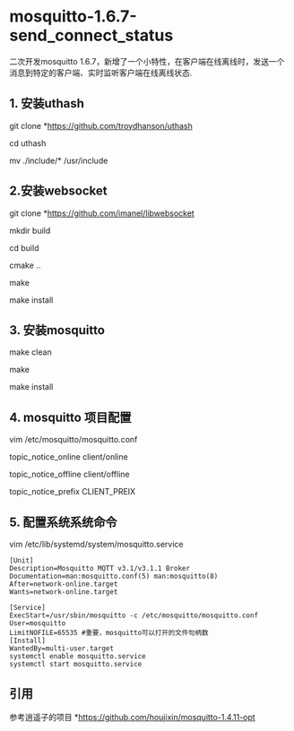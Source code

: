 # mosquitto-1.6.7-send_connect_status
二次开发mosquitto 1.6.7，新增了一个小特性，在客户端在线离线时，发送一个消息到特定的客户端、实时监听客户端在线离线状态.
## 1. 安装uthash 

git clone *https://github.com/troydhanson/uthash

cd uthash

mv ./include/* /usr/include

## 2.安装websocket

git clone *https://github.com/imanel/libwebsocket

mkdir build 

cd build

cmake ..

make

make install

## 3. 安装mosquitto

make clean

make 

make install

## 4. mosquitto 项目配置
vim /etc/mosquitto/mosquitto.conf

topic_notice_online client/online

topic_notice_offline client/offline

topic_notice_prefix CLIENT_PREIX


## 5. 配置系统系统命令


vim /etc/lib/systemd/system/mosquitto.service

```
[Unit]
Description=Mosquitto MQTT v3.1/v3.1.1 Broker
Documentation=man:mosquitto.conf(5) man:mosquitto(8)
After=network-online.target
Wants=network-online.target
 
[Service]
ExecStart=/usr/sbin/mosquitto -c /etc/mosquitto/mosquitto.conf
User=mosquitto
LimitNOFILE=65535 #重要，mosquitto可以打开的文件句柄数
[Install]
WantedBy=multi-user.target
systemctl enable mosquitto.service
systemctl start mosquitto.service
```
## 引用
参考逍遥子的项目 *https://github.com/houjixin/mosquitto-1.4.11-opt
